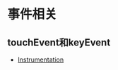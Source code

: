 # 事件相关
## touchEvent和keyEvent
* [Instrumentation](https://github.com/AndBird/MyNote/tree/master/android/api/Instrumentation.md)
